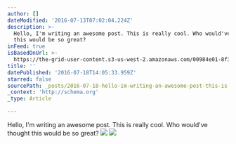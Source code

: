 ```yaml
---
author: []
dateModified: '2016-07-13T07:02:04.224Z'
description: >-
  Hello, I'm writing an awesome post. This is really cool. Who would've thought
  this would be so great?
inFeed: true
isBasedOnUrl: >-
  https://the-grid-user-content.s3-us-west-2.amazonaws.com/00984e01-8f34-4718-b6ad-351f09c8308e.jpg
title: ''
datePublished: '2016-07-18T14:05:33.959Z'
starred: false
sourcePath: _posts/2016-07-18-hello-im-writing-an-awesome-post-this-is-really-cool-who.md
_context: 'http://schema.org'
_type: Article

---
```

Hello, I'm writing an awesome post. This is really cool. Who would've thought this would be so great?
![](https://the-grid-user-content.s3-us-west-2.amazonaws.com/c53d21d4-0f65-48a7-ac41-b15451917c62.jpg)
![](https://the-grid-user-content.s3-us-west-2.amazonaws.com/00984e01-8f34-4718-b6ad-351f09c8308e.jpg)